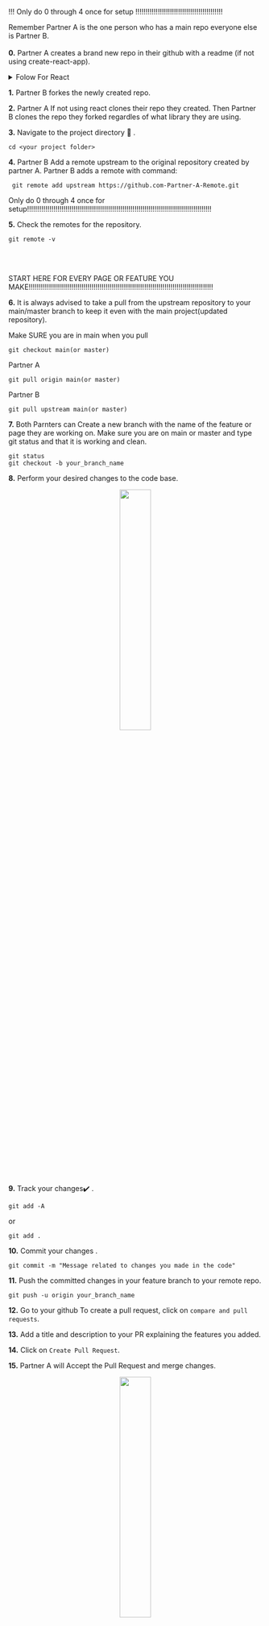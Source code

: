 


!!! Only do 0 through 4 once for setup !!!!!!!!!!!!!!!!!!!!!!!!!!!!!!!!!!!!!!!!!!!

Remember Partner A is the one person who has a main repo everyone else is Partner B.
<br>
<br>
**0.**  Partner A creates a brand new repo in their github with a readme (if not using create-react-app).
<details><summary>Folow For React</summary>

1. In terminal type `npx create-react-app my-app-name-here`
2. In terminal type `cd my-app-name-here`
3. Go to github and create a new repository without a readme
4. Follow the directions github(skip commit and every thing before it) start at re-naming the branch from master to main

`git branch -M main`

`git remote add origin https://github.com/**YourURLHERE**/**YourREPO**t.git`   ( Copy and paste YOUR remote)

`git push -u origin main`

</details>

**1.**  Partner B forkes the newly created repo.

**2.**  Partner A If not using react clones their repo they created. Then Partner B clones the repo they forked regardles of what library they are using.


**3.** Navigate to the project directory :file_folder: .

```
cd <your project folder>
```

**4.** Partner B Add a remote upstream to the original repository created by partner A.
Partner B adds a remote with command:
```
 git remote add upstream https://github.com-Partner-A-Remote.git
```
Only do 0 through 4 once for setup!!!!!!!!!!!!!!!!!!!!!!!!!!!!!!!!!!!!!!!!!!!!!!!!!!!!!!!!!!!!!!!!!!!!!!!!!!!!!!!!!!!!!!!!!!!

**5.** Check the remotes for the repository.

```
git remote -v
```

<br>
<br>

START HERE FOR EVERY PAGE OR FEATURE YOU MAKE!!!!!!!!!!!!!!!!!!!!!!!!!!!!!!!!!!!!!!!!!!!!!!!!!!!!!!!!!!!!!!!!!!!!!!!!!!!!!!!!!!!!!!!!!!!
<br>


**6.** It is always advised to take a pull from the upstream repository to your main/master branch to keep it even with the main project(updated repository).

Make SURE you are in main when you pull
```
git checkout main(or master)
```
Partner A
```
git pull origin main(or master)
```

Partner B
```
git pull upstream main(or master)
```

**7.** Both Parnters can Create a new branch with the name of the feature or page they are working on.
 Make sure you are on main or master and type git status and that it is working and clean.
```
git status 
git checkout -b your_branch_name
```

**8.** Perform your desired changes to the code base.

<p align="center"><img width=35% src="https://media.giphy.com/media/oMHPlvpTvnXGPS7GhX/giphy.gif"></p>

**9.** Track your changes:heavy_check_mark: .

```
git add -A 

```
or
```
git add . 

```

**10.** Commit your changes .

```
git commit -m "Message related to changes you made in the code"
```

**11.** Push the committed changes in your feature branch to your remote repo.

```
git push -u origin your_branch_name
```

**12.** Go to your github To create a pull request, click on `compare and pull requests`.

**13.**  Add a title and description to your PR explaining the features you added.

**14.** Click on `Create Pull Request`.

**15.** Partner A will Accept the Pull Request and merge changes.

<p align="center"><img width=35% src="https://media.giphy.com/media/TdfyKrN7HGTIY/giphy.gif"></p>
<hr>

